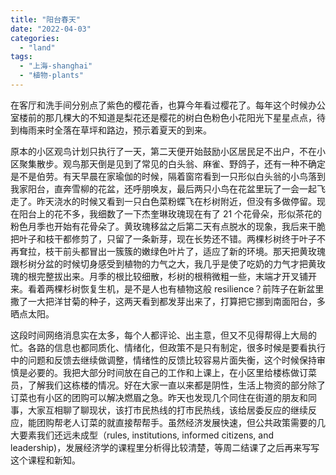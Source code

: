 ```yaml
---
title: "阳台春天"
date: "2022-04-03"
categories: 
  - "land"
tags: 
  - "上海-shanghai"
  - "植物-plants"
---
```


在客厅和洗手间分别点了紫色的樱花香，也算今年看过樱花了。每年这个时候办公室楼前的那几棵大的不知道是梨花还是樱花的树白色粉色小花阳光下星星点点，待到梅雨来时全落在草坪和路边，预示着夏天的到来。  
  
原本的小区观鸟计划只执行了一天，第二天便开始鼓励小区居民足不出户，不在小区聚集散步。观鸟那天倒是见到了常见的白头翁、麻雀、野鸽子，还有一种不确定是不是伯劳。有天早晨在家瑜伽的时候，隔着窗帘看到一只形似白头翁的小鸟落到我家阳台，直奔雪柳的花盆，还呼朋唤友，最后两只小鸟在花盆里玩了一会一起飞走了。昨天浇水的时候又看到一只白色菜粉蝶飞在杉树附近，但没有多做停留。现在阳台上的花不多，我细数了一下杰奎琳玫瑰现在有了 21 个花骨朵，形似茶花的粉色月季也开始有花骨朵了。黄玫瑰移盆之后第二天有点脱水的现象，我后来干脆把叶子和枝干都修剪了，只留了一条新芽，现在长势还不错。两棵杉树终于叶子不再耷拉，枝干前头都冒出一簇簇的嫩绿色叶片了，适应了新的环境。那天把黄玫瑰跟杉树分盆的时候切身感受到植物的力气之大，我几乎是使了吃奶的力气才把黄玫瑰的根完整拔出来。月季的根比较细散，杉树的根稍微粗一些，末端才开叉铺开来。看着两棵杉树恢复生机，是不是人也有植物这般 resilience？前阵子在新盆里撒了一大把洋甘菊的种子，这两天看到都发芽出来了，打算把它挪到南面阳台，多晒点太阳。  
  
这段时间网络消息实在太多，每个人都评论、出主意，但又不见得帮得上大局的忙。各路的信息也都同质化、情绪化，但政策不是只有制定，很多时候是要看执行中的问题和反馈去继续做调整，情绪性的反馈比较容易片面失衡，这个时候保持审慎是必要的。我把大部分时间放在自己的工作和上课上，在小区里给楼栋做订菜员，了解我们这栋楼的情况。好在大家一直以来都是阴性，生活上物资的部分除了订菜也有小区的团购可以解决燃眉之急。昨天也发现几个同住在街道的朋友和同事，大家互相聊了聊现状，该打市民热线的打市民热线，该给居委反应的继续反应，能团购帮老人订菜的就直接帮帮手。虽然经济发展快速，但公共政策需要的几大要素我们还远未成型（rules, institutions, informed citizens, and leadership)，发展经济学的课程里分析得比较清楚，等周二结课了之后再来写写这个课程和新知。
